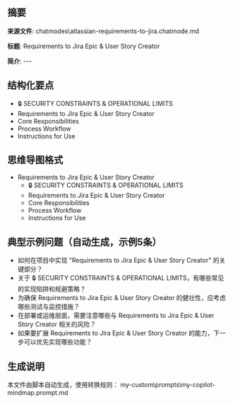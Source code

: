 ## 摘要

**来源文件**: chatmodes\atlassian-requirements-to-jira.chatmode.md

**标题**: Requirements to Jira Epic & User Story Creator

**简介**: ---

## 结构化要点

- 🔒 SECURITY CONSTRAINTS & OPERATIONAL LIMITS
- Requirements to Jira Epic & User Story Creator
- Core Responsibilities
- Process Workflow
- Instructions for Use

## 思维导图格式

- Requirements to Jira Epic & User Story Creator
  - 🔒 SECURITY CONSTRAINTS & OPERATIONAL LIMITS
  - Requirements to Jira Epic & User Story Creator
  - Core Responsibilities
  - Process Workflow
  - Instructions for Use

## 典型示例问题（自动生成，示例5条）

- 如何在项目中实现 "Requirements to Jira Epic & User Story Creator" 的关键部分？
- 关于 🔒 SECURITY CONSTRAINTS & OPERATIONAL LIMITS，有哪些常见的实现陷阱和规避策略？
- 为确保 Requirements to Jira Epic & User Story Creator 的健壮性，应考虑哪些测试与监控措施？
- 在部署或运维层面，需要注意哪些与 Requirements to Jira Epic & User Story Creator 相关的风险？
- 如果要扩展 Requirements to Jira Epic & User Story Creator 的能力，下一步可以优先实现哪些功能？

## 生成说明

本文件由脚本自动生成，使用转换规则： my-custom\prompts\my-copilot-mindmap.prompt.md
